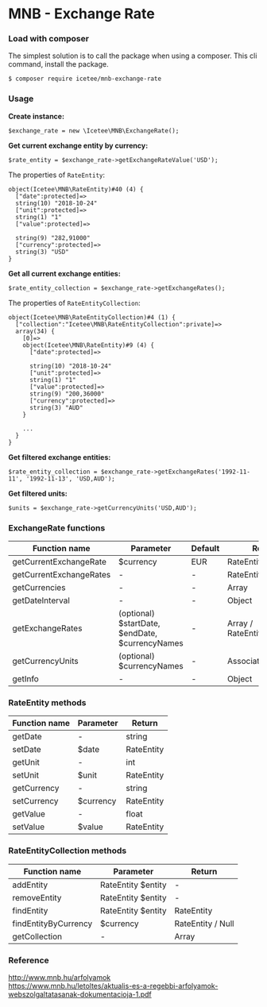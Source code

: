 # MNB - Exchange Rate

### Load with composer

The simplest solution is to call the package when using a composer. This cli command, install the package.

    $ composer require icetee/mnb-exchange-rate

### Usage

**Create instance:**

    $exchange_rate = new \Icetee\MNB\ExchangeRate();

**Get current exchange entity by currency:**

    $rate_entity = $exchange_rate->getExchangeRateValue('USD');

The properties of `RateEntity`:

    object(Icetee\MNB\RateEntity)#40 (4) {
      ["date":protected]=>
      string(10) "2018-10-24"
      ["unit":protected]=>
      string(1) "1"
      ["value":protected]=>

      string(9) "282,91000"
      ["currency":protected]=>
      string(3) "USD"
    }

**Get all current exchange entities:**

    $rate_entity_collection = $exchange_rate->getExchangeRates();

The properties of `RateEntityCollection`:

    object(Icetee\MNB\RateEntityCollection)#4 (1) {
      ["collection":"Icetee\MNB\RateEntityCollection":private]=>
      array(34) {
        [0]=>
        object(Icetee\MNB\RateEntity)#9 (4) {
          ["date":protected]=>

          string(10) "2018-10-24"
          ["unit":protected]=>
          string(1) "1"
          ["value":protected]=>
          string(9) "200,36000"
          ["currency":protected]=>
          string(3) "AUD"
        }

        ...
      }
    }

**Get filtered exchange entities:**

    $rate_entity_collection = $exchange_rate->getExchangeRates('1992-11-11', '1992-11-13', 'USD,AUD');

**Get filtered units:**

    $units = $exchange_rate->getCurrencyUnits('USD,AUD');

### ExchangeRate functions

| Function name           | Parameter                                       | Default | Return                       |
| ----------------------- | ----------------------------------------------- | ------- | ---------------------------- |
| getCurrentExchangeRate  | $currency                                       | EUR     | RateEntity / Null            |
| getCurrentExchangeRates | -                                               | -       | RateEntityCollection         |
| getCurrencies           | -                                               | -       | Array                        |
| getDateInterval         | -                                               | -       | Object                       |
| getExchangeRates        | (optional) $startDate, $endDate, $currencyNames | -       | Array / RateEntityCollection |
| getCurrencyUnits        | (optional) $currencyNames                       | -       | Associative Array            |
| getInfo                 | -                                               | -       | Object                       |

### RateEntity methods

| Function name | Parameter | Return     |
| ------------- | --------- | ---------- |
| getDate       | -         | string     |
| setDate       | $date     | RateEntity |
| getUnit       | -         | int        |
| setUnit       | $unit     | RateEntity |
| getCurrency   | -         | string     |
| setCurrency   | $currency | RateEntity |
| getValue      | -         | float      |
| setValue      | $value    | RateEntity |

### RateEntityCollection methods

| Function name        | Parameter          | Return            |
| -------------------- | ------------------ | ----------------- |
| addEntity            | RateEntity $entity | -                 |
| removeEntity         | RateEntity $entity | -                 |
| findEntity           | RateEntity $entity | RateEntity        |
| findEntityByCurrency | $currency          | RateEntity / Null |
| getCollection        | -                  | Array             |

### Reference

<http://www.mnb.hu/arfolyamok>  
<https://www.mnb.hu/letoltes/aktualis-es-a-regebbi-arfolyamok-webszolgaltatasanak-dokumentacioja-1.pdf>
